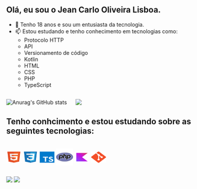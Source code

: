 ## Olá, eu sou o Jean Carlo Oliveira Lisboa.
- 👀 Tenho 18 anos e sou um entusiasta da tecnologia.
- 📫 Estou estudando e tenho conhecimento em tecnologias como:
  - Protocolo HTTP
  - API
  - Versionamento de código
  - Kotlin
  - HTML
  - CSS
  - PHP
  - TypeScript

##
![Anurag's GitHub stats](https://github-readme-stats.vercel.app/api?username=jeancolisboa&show_icons=true&theme=dracula)
<img align="right" width="320" src="https://i2.wp.com/allhtaccess.info/wp-content/uploads/2018/03/programming.gif?fit=1281%2C716&ssl=1" />

## Tenho conhcimento e estou estudando sobre as seguintes tecnologias:
<div style="display: inline_block"><br>
  <img align="center" alt="Jean-HTML" height="30" width="40" src="https://raw.githubusercontent.com/devicons/devicon/master/icons/html5/html5-original.svg">
  <img align="center" alt="Jean-CSS" height="30" width="40" src="https://raw.githubusercontent.com/devicons/devicon/master/icons/css3/css3-original.svg">
  <img align="center" alt="Jean-Ts" height="30" width="40" src="https://raw.githubusercontent.com/devicons/devicon/master/icons/typescript/typescript-plain.svg">
  <img align="center" alt="Jean-PHP" height="45" width="45" src="https://github.com/devicons/devicon/blob/master/icons/php/php-original.svg">
  <img align="center" alt="Jean-KOTLIN" height="30" width="40" src="https://github.com/devicons/devicon/blob/master/icons/kotlin/kotlin-original.svg">
  <img align="center" alt="Jean-KOTLIN" height="30" width="40" src="https://github.com/devicons/devicon/blob/master/icons/git/git-original.svg">
</div>

##

<div> 
  <a href = "mailto:jotajean78@gmail.com"><img src="https://img.shields.io/badge/-Gmail-%23333?style=for-the-badge&logo=gmail&logoColor=white" target="_blank"></a>
  <a href="https://www.linkedin.com/in/jean-carlo-oliveira-lisboa-6372b8212/" target="_blank"><img src="https://img.shields.io/badge/-LinkedIn-%230077B5?style=for-the-badge&logo=linkedin&logoColor=white" target="_blank"></a> 
</div>
